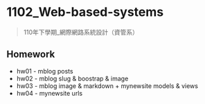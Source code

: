 # 1102_Web-based-systems
> 110年下學期_網際網路系統設計（資管系）

## Homework

* hw01 - mblog posts
* hw02 - mblog slug & boostrap & image
* hw03 - mblog image & markdown + mynewsite models & views
* hw04 - mynewsite urls